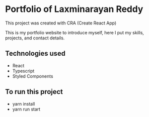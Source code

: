 # Portfolio of Laxminarayan Reddy

<!-- <img src ="https://github.com/CodeVinayak/CodeVinayak/blob/5920a79f4c5977332a67caf91125241cf0fc46b5/www.vinayaksingh.in.png" /> -->

This project was created with CRA (Create React App)

This is my portfolio website to introduce myself, here I put my skills, projects, and contact details.

## Technologies used

- React
- Typescript
- Styled Components

## To run this project

- yarn install
- yarn run start
